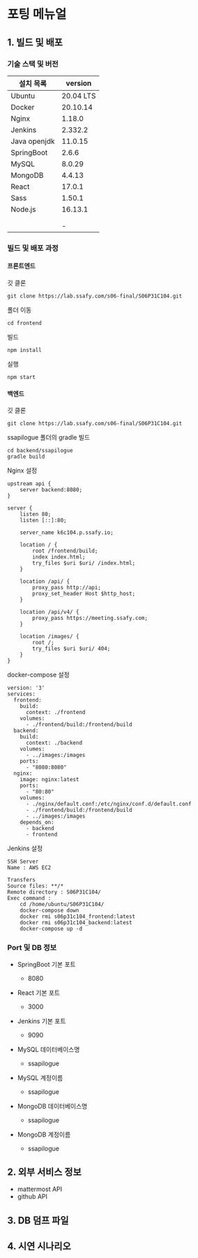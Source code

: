 # 포팅 메뉴얼

## 1. 빌드 및 배포

### 기술 스택 및 버전

| 설치 목록    | version   |
| ------------ | --------- |
| Ubuntu       | 20.04 LTS |
| Docker       | 20.10.14  |
| Nginx        | 1.18.0    |
| Jenkins      | 2.332.2   |
| Java openjdk | 11.0.15   |
| SpringBoot   | 2.6.6     |
| MySQL        | 8.0.29    |
| MongoDB      | 4.4.13    |
| React        | 17.0.1    |
| Sass         | 1.50.1    |
| Node.js      | 16.13.1   |
|              |           |
|              |           |
|              | -         |



### 빌드 및 배포 과정

#### 프론트엔드

깃 클론

```
git clone https://lab.ssafy.com/s06-final/S06P31C104.git
```



폴더 이동

```
cd frontend
```



빌드

```
npm install
```



실행

```
npm start
```





#### 백엔드

깃 클론

```
git clone https://lab.ssafy.com/s06-final/S06P31C104.git
```



ssapilogue 폴더의 gradle 빌드

```
cd backend/ssapilogue
gradle build
```



Nginx 설정

```
upstream api {
    server backend:8080;
}

server {
    listen 80;
    listen [::]:80;

    server_name k6c104.p.ssafy.io;

    location / {
        root /frontend/build;
        index index.html;
        try_files $uri $uri/ /index.html;
    }

    location /api/ {
        proxy_pass http://api;
        proxy_set_header Host $http_host;
    }

    location /api/v4/ {
        proxy_pass https://meeting.ssafy.com;
    }

    location /images/ {
        root /;
        try_files $uri $uri/ 404;
    }
}

```



docker-compose 설정

```
version: '3'
services:
  frontend:
    build:
      context: ./frontend
    volumes:
      - ./frontend/build:/frontend/build
  backend:
    build:
      context: ./backend
    volumes:
      - ../images:/images
    ports:
      - "8080:8080"
  nginx:
    image: nginx:latest
    ports:
      - "80:80"
    volumes:
      - ./nginx/default.conf:/etc/nginx/conf.d/default.conf
      - ./frontend/build:/frontend/build
      - ../images:/images
    depends_on:
      - backend
      - frontend
```



Jenkins 설정

```
SSH Server
Name : AWS EC2

Transfers
Source files: **/*
Remote directory : S06P31C104/
Exec command :
    cd /home/ubuntu/S06P31C104/
    docker-compose down
    docker rmi s06p31c104_frontend:latest
    docker rmi s06p31c104_backend:latest
    docker-compose up -d
```



### Port 및 DB 정보

- SpringBoot 기본 포트
  - 8080
- React 기본 포트
  - 3000
- Jenkins 기본 포트
  - 9090
- MySQL 데이터베이스명
  - ssapilogue
- MySQL 계정이름
  - ssapilogue
- MongoDB 데이터베이스명
  - ssapilogue

- MongoDB 계정이름
  - ssapilogue




## 2. 외부 서비스 정보

- mattermost API
- github API



## 3. DB 덤프 파일





## 4. 시연 시나리오

